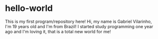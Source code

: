 # hello-world
This is my first program/repository here! 
Hi, my name is Gabriel Vilarinho, I'm 19 years old and I'm from Brazil!
I started study programming one year ago and I'm loving it,  that is a total new world for me!
